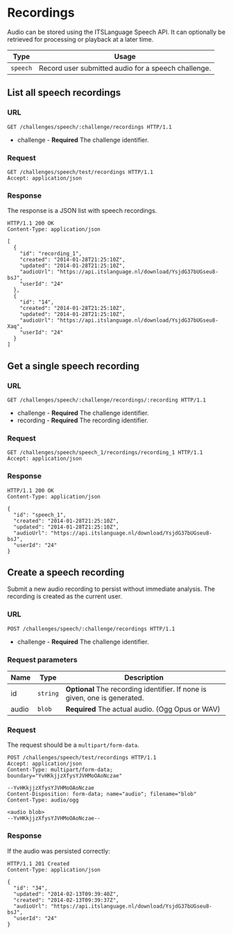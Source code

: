 # Recordings

Audio can be stored using the ITSLanguage Speech API.
It can optionally be retrieved for processing or playback at a later time.

Type     | Usage
---------|------
`speech` | Record user submitted audio for a speech challenge.

## List all speech recordings

### URL

```http
GET /challenges/speech/:challenge/recordings HTTP/1.1
```

* challenge - **Required** The challenge identifier.

### Request

```http
GET /challenges/speech/test/recordings HTTP/1.1
Accept: application/json
```

### Response

The response is a JSON list with speech recordings.

```http
HTTP/1.1 200 OK
Content-Type: application/json

[
  {
    "id": "recording_1",
    "created": "2014-01-28T21:25:10Z",
    "updated": "2014-01-28T21:25:10Z",
    "audioUrl": "https://api.itslanguage.nl/download/YsjdG37bUGseu8-bsJ",
    "userId": "24"
  },
  {
    "id": "14",
    "created": "2014-01-28T21:25:10Z",
    "updated": "2014-01-28T21:25:10Z",
    "audioUrl": "https://api.itslanguage.nl/download/YsjdG37bUGseu8-Xaq",
    "userId": "24"
  }
]
```


## Get a single speech recording

### URL

```http
GET /challenges/speech/:challenge/recordings/:recording HTTP/1.1
```

* challenge - **Required** The challenge identifier.
* recording - **Required** The recording identifier.

### Request

```http
GET /challenges/speech/speech_1/recordings/recording_1 HTTP/1.1
Accept: application/json
```

### Response

```http
HTTP/1.1 200 OK
Content-Type: application/json

{
  "id": "speech_1",
  "created": "2014-01-28T21:25:10Z",
  "updated": "2014-01-28T21:25:10Z",
  "audioUrl": "https://api.itslanguage.nl/download/YsjdG37bUGseu8-bsJ",
  "userId": "24"
}
```


## Create a speech recording

Submit a new audio recording to persist without immediate analysis.
The recording is created as the current user.

### URL

```http
POST /challenges/speech/:challenge/recordings HTTP/1.1
```

* challenge - **Required** The challenge identifier.

### Request parameters

Name      | Type     | Description
----------|----------|------------
id        | `string` | **Optional** The recording identifier. If none is given, one is generated.
audio     | `blob`   | **Required** The actual audio. (Ogg Opus or WAV)

### Request

The request should be a `multipart/form-data`.

```http
POST /challenges/speech/test/recordings HTTP/1.1
Accept: application/json
Content-Type: multipart/form-data; boundary="YvHKkjjzXfysYJVHMoOAoNczae"

--YvHKkjjzXfysYJVHMoOAoNczae
Content-Disposition: form-data; name="audio"; filename="blob"
Content-Type: audio/ogg

<audio blob>
--YvHKkjjzXfysYJVHMoOAoNczae--
```

### Response

If the audio was persisted correctly:

```http
HTTP/1.1 201 Created
Content-Type: application/json

{
  "id": "34",
  "updated": "2014-02-13T09:39:40Z",
  "created": "2014-02-13T09:39:37Z",
  "audioUrl": "https://api.itslanguage.nl/download/YsjdG37bUGseu8-bsJ",
  "userId": "24"
}
```
